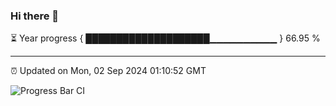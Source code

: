### Hi there 👋

⏳ Year progress { ████████████████████▁▁▁▁▁▁▁▁▁▁ } 66.95 %

---

⏰ Updated on Mon, 02 Sep 2024 01:10:52 GMT

![Progress Bar CI](https://github.com/JuvenileQ/Progress-Bar-CI/workflows/main/badge.svg)

